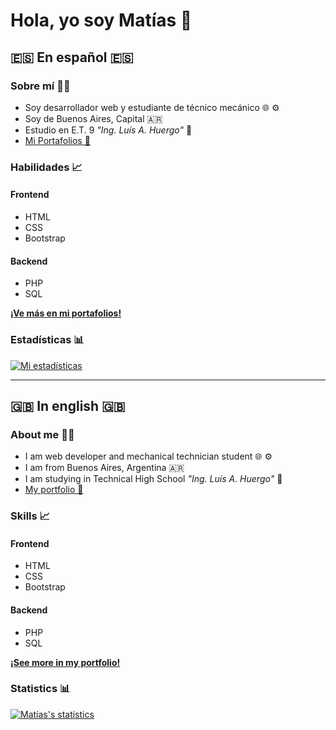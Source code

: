 # Hola, yo soy Matías 👋
## 🇪🇸 En español 🇪🇸

### Sobre mí 👨‍💻

- Soy desarrollador web y estudiante de técnico mecánico 🌐 ⚙️
- Soy de Buenos Aires, Capital 🇦🇷
- Estudio en E.T. 9 _"Ing. Luís A. Huergo"_ 📕
- [Mi Portafolios 💼](https://mati917.github.io/)


### Habilidades 📈

#### Frontend
- HTML
- CSS
- Bootstrap

#### Backend
- PHP
- SQL

**[¡Ve más en mi portafolios!](https://mati917.github.io/)**


### Estadísticas 📊

[![Mi estadísticas](https://github-readme-stats.vercel.app/api?username=mati917&theme=default&locale=es)](https://github.com/anuraghazra/github-readme-stats)

---

## 🇬🇧 In english 🇬🇧

### About me 👨‍💻

- I am web developer and mechanical technician student 🌐 ⚙️
- I am from Buenos Aires, Argentina 🇦🇷
- I am studying in Technical High School _"Ing. Luís A. Huergo"_ 📕
- [My portfolio 💼](https://mati917.github.io/)


### Skills 📈

#### Frontend
- HTML
- CSS
- Bootstrap

#### Backend
- PHP
- SQL

**[¡See more in my portfolio!](https://mati917.github.io/)**


### Statistics 📊

[![Matías's statistics](https://github-readme-stats.vercel.app/api?username=mati917&theme=default&locale=en)](https://github.com/anuraghazra/github-readme-stats)
